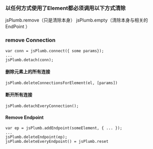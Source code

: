 ### 以任何方式使用了Element都必须调用以下方式清除
jsPlumb.remove（只是清除本身）
jsPlumb.empty（清除本身与相关的EndPoint ）
### remove Connection
````
var conn = jsPlumb.connect({ some params});
...
jsPlumb.detach(conn);
````
#### 删除元素上的所有连接
````
jsPlumb.deleteConnectionsForElement(el, [params])
````
#### 断开所有连接
````
jsPlumb.detachEveryConnection();
````
#### Remove Endpoint
````
var ep = jsPlumb.addEndpoint(someElement, { ... });
...
jsPlumb.deleteEndpoint(ep);
jsPlumb.deleteEveryEndpoint() = jsPlumb.reset
````